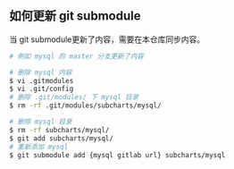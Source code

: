 
## 如何更新 git submodule
当 git submodule更新了内容，需要在本仓库同步内容。
```bash
# 例如 mysql 的 master 分支更新了内容

# 删除 mysql 内容
$ vi .gitmodules
$ vi .git/config
# 删除 .git/modules/ 下 mysql 目录
$ rm -rf .git/modules/subcharts/mysql/

# 删除 mysql 目录
$ rm -rf subcharts/mysql/
$ git add subcharts/mysql/
# 重新添加 mysql 
$ git submodule add {mysql gitlab url} subcharts/mysql
```